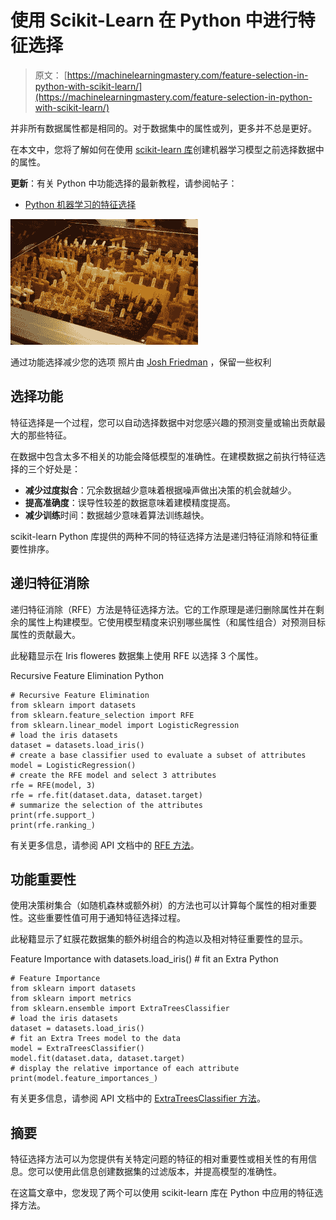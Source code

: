 # 使用 Scikit-Learn 在 Python 中进行特征选择

> 原文： [https://machinelearningmastery.com/feature-selection-in-python-with-scikit-learn/](https://machinelearningmastery.com/feature-selection-in-python-with-scikit-learn/)

并非所有数据属性都是相同的。对于数据集中的属性或列，更多并不总是更好。

在本文中，您将了解如何在使用 [scikit-learn 库](http://machinelearningmastery.com/a-gentle-introduction-to-scikit-learn-a-python-machine-learning-library/ "A Gentle Introduction to Scikit-Learn: A Python Machine Learning Library")创建机器学习模型之前选择数据中的属性。

**更新**：有关 Python 中功能选择的最新教程，请参阅帖子：

*   [Python 机器学习的特征选择](http://machinelearningmastery.com/feature-selection-machine-learning-python/)

[![feature selection](img/17392bfd8704b46a8fe5e5c53f82378b.jpg)](https://3qeqpr26caki16dnhd19sv6by6v-wpengine.netdna-ssl.com/wp-content/uploads/2014/07/feature-selection.jpg)

通过功能选择减少您的选项
照片由 [Josh Friedman](https://www.flickr.com/photos/joshfriedmantravel/4935712614) ，保留一些权利

## 选择功能

特征选择是一个过程，您可以自动选择数据中对您感兴趣的预测变量或输出贡献最大的那些特征。

在数据中包含太多不相关的功能会降低模型的准确性。在建模数据之前执行特征选择的三个好处是：

*   **减少过度拟合**：冗余数据越少意味着根据噪声做出决策的机会就越少。
*   **提高准确度**：误导性较差的数据意味着建模精度提高。
*   **减少训练**时间：数据越少意味着算法训练越快。

scikit-learn Python 库提供的两种不同的特征选择方法是递归特征消除和特征重要性排序。

## 递归特征消除

递归特征消除（RFE）方法是特征选择方法。它的工作原理是递归删除属性并在剩余的属性上构建模型。它使用模型精度来识别哪些属性（和属性组合）对预测目标属性的贡献最大。

此秘籍显示在 Iris floweres 数据集上使用 RFE 以选择 3 个属性。

Recursive Feature Elimination Python

```
# Recursive Feature Elimination
from sklearn import datasets
from sklearn.feature_selection import RFE
from sklearn.linear_model import LogisticRegression
# load the iris datasets
dataset = datasets.load_iris()
# create a base classifier used to evaluate a subset of attributes
model = LogisticRegression()
# create the RFE model and select 3 attributes
rfe = RFE(model, 3)
rfe = rfe.fit(dataset.data, dataset.target)
# summarize the selection of the attributes
print(rfe.support_)
print(rfe.ranking_)
```

有关更多信息，请参阅 API 文档中的 [RFE 方法](http://scikit-learn.org/stable/modules/generated/sklearn.feature_selection.RFE.html#sklearn.feature_selection.RFE)。

## 功能重要性

使用决策树集合（如随机森林或额外树）的方法也可以计算每个属性的相对重要性。这些重要性值可用于通知特征选择过程。

此秘籍显示了虹膜花数据集的额外树组合的构造以及相对特征重要性的显示。

Feature Importance with datasets.load_iris() # fit an Extra Python

```
# Feature Importance
from sklearn import datasets
from sklearn import metrics
from sklearn.ensemble import ExtraTreesClassifier
# load the iris datasets
dataset = datasets.load_iris()
# fit an Extra Trees model to the data
model = ExtraTreesClassifier()
model.fit(dataset.data, dataset.target)
# display the relative importance of each attribute
print(model.feature_importances_)
```

有关更多信息，请参阅 API 文档中的 [ExtraTreesClassifier 方法](http://scikit-learn.org/stable/modules/generated/sklearn.ensemble.ExtraTreesClassifier.html#sklearn.ensemble.ExtraTreesClassifier)。

## 摘要

特征选择方法可以为您提供有关特定问题的特征的相对重要性或相关性的有用信息。您可以使用此信息创建数据集的过滤版本，并提高模型的准确性。

在这篇文章中，您发现了两个可以使用 scikit-learn 库在 Python 中应用的特征选择方法。